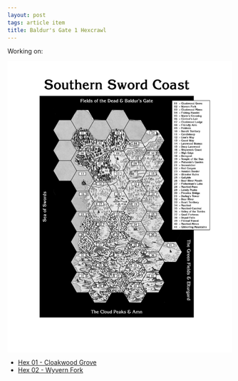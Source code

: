 ```yaml
---
layout: post
tags: article item
title: Baldur's Gate 1 Hexcrawl
---
```


Working on:

<img align="center" width=800px src="/images/Hexes/BGHex.jpg">


- [Hex 01 - Cloakwood Grove](/pages/BaldurHex/01-CloakwoodGrove)
- [Hex 02 - Wyvern Fork](/pages/BaldurHex/02-WyvernFork)
